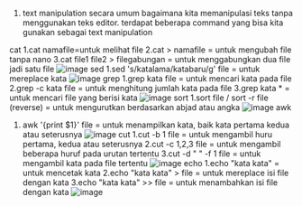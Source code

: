 1. text manipulation secara umum bagaimana kita memanipulasi teks tanpa menggunakan teks editor. terdapat beberapa command yang bisa kita gunakan sebagai text manipulation

 cat
 1.cat namafile=untuk melihat file
 2.cat > namafile = untuk mengubah file tanpa nano
 3.cat file1 file2 > filegabungan = untuk menggabungkan dua file jadi satu file
 ![image](https://github.com/kevinhariya/devops17-dumbways-kevin/assets/135611481/981d15fe-1f24-4085-bad6-ae161eccd855)
sed
1.sed 's/katalama/katabaru/g' file = untuk mereplace kata
 ![image](https://github.com/kevinhariya/devops17-dumbways-kevin/assets/135611481/431e18a6-5612-4cf8-bd52-5c27c5ec2857)
grep
1.grep kata file = untuk mencari kata pada file
2.grep -c kata file = untuk menghitung jumlah kata pada file
3.grep kata * = untuk mencari file yang berisi kata 
![image](https://github.com/kevinhariya/devops17-dumbways-kevin/assets/135611481/398bf76d-754a-4764-b5b4-3356a76aa43e)
sort
1.sort file / sort -r file (reverse) = untuk mengurutkan berdasarkan abjad atau angka
![image](https://github.com/kevinhariya/devops17-dumbways-kevin/assets/135611481/03d7a48a-0388-4e1c-902d-fee0ae31ecfe)
awk
1. awk '{print $1}' file = untuk menampilkan kata, baik kata pertama kedua atau seterusnya
![image](https://github.com/kevinhariya/devops17-dumbways-kevin/assets/135611481/0ac12274-79cc-4aaf-a366-acc28b529d54)
cut
1.cut -b 1 file = untuk mengambil huru pertama, kedua atau seterusnya
2.cut -c 1,2,3 file = untuk mengambil beberapa huruf pada urutan tertentu
3.cut -d " " -f 1 file = untuk mengambil kata pada file tertentu 
![image](https://github.com/kevinhariya/devops17-dumbways-kevin/assets/135611481/89a9ca38-46d3-4299-b90d-5d8cbeca70ab)
echo
1.echo "kata kata" = untuk mencetak kata 
2.echo "kata kata" > file = untuk mereplace isi file dengan kata 
3.echo "kata kata" >> file = untuk menambahkan isi file dengan kata 
![image](https://github.com/kevinhariya/devops17-dumbways-kevin/assets/135611481/1d5667e5-2fc6-49f9-b34e-6ed8d0a602b1)
